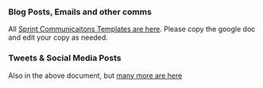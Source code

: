 ### Blog Posts, Emails and other comms
All [Sprint Communicaitons Templates are here]( https://docs.google.com/a/mozilla.com/document/d/1C3Yu6_Xd-WQ5ntn6iXcr1DQ_3SctAFEgiRIZrOwIiiU/edit?usp=sharing). Please copy the google doc and edit your copy as needed.

### Tweets & Social Media Posts
Also in the above document, but [many more are here](https://public.etherpad-mozilla.org/p/globalsprint-what-to-tweet)
